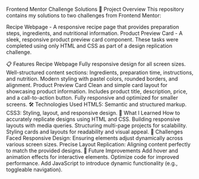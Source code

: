 Frontend Mentor Challenge Solutions
📄 Project Overview
This repository contains my solutions to two challenges from Frontend Mentor:

Recipe Webpage - A responsive recipe page that provides preparation steps, ingredients, and nutritional information.
Product Preview Card - A sleek, responsive product preview card component.
These tasks were completed using only HTML and CSS as part of a design replication challenge.

📋 Features
Recipe Webpage
Fully responsive design for all screen sizes.
Well-structured content sections: Ingredients, preparation time, instructions, and nutrition.
Modern styling with pastel colors, rounded borders, and alignment.
Product Preview Card
Clean and simple card layout for showcasing product information.
Includes product title, description, price, and a call-to-action button.
Fully responsive and optimized for smaller screens.
🛠️ Technologies Used
HTML5: Semantic and structured markup.
CSS3: Styling, layout, and responsive design.
📖 What I Learned
How to accurately replicate designs using HTML and CSS.
Building responsive layouts with media queries.
Structuring multi-page projects for scalability.
Styling cards and layouts for readability and visual appeal.
🧹 Challenges Faced
Responsive Design: Ensuring elements adjust dynamically across various screen sizes.
Precise Layout Replication: Aligning content perfectly to match the provided designs.
🔄 Future Improvements
Add hover and animation effects for interactive elements.
Optimize code for improved performance.
Add JavaScript to introduce dynamic functionality (e.g., toggleable navigation).
